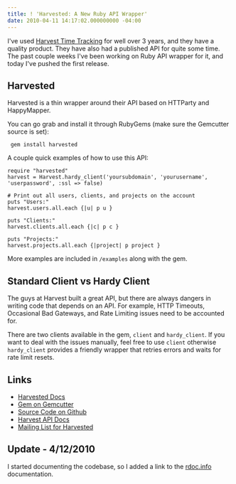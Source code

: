 ```yaml
---
title: ! 'Harvested: A New Ruby API Wrapper'
date: 2010-04-11 14:17:02.000000000 -04:00
---
```

I've used [Harvest Time Tracking](http://www.getharvest.com/) for well over 3 years, and they have a quality product. They have also had a published API for quite some time. The past couple weeks I've been working on Ruby API wrapper for it, and today I've pushed the first release.

## Harvested ##

Harvested is a thin wrapper around their API based on HTTParty and HappyMapper.

You can go grab and install it through RubyGems (make sure the Gemcutter source is set):

     gem install harvested

A couple quick examples of how to use this API:

    require "harvested"
    harvest = Harvest.hardy_client('yoursubdomain', 'yourusername', 'userpassword', :ssl => false)

    # Print out all users, clients, and projects on the account
    puts "Users:"
    harvest.users.all.each {|u| p u }

    puts "Clients:"
    harvest.clients.all.each {|c| p c }

    puts "Projects:"
    harvest.projects.all.each {|project| p project }

More examples are included in `/examples` along with the gem.

## Standard Client vs Hardy Client ##

The guys at Harvest built a great API, but there are always dangers in writing code that depends on an API. For example, HTTP Timeouts, Occasional Bad Gateways, and Rate Limiting issues need to be accounted for.

There are two clients available in the gem, `client` and `hardy_client`. If you want to deal with the issues manually, feel free to use `client` otherwise `hardy_client` provides a friendly wrapper that retries errors and waits for rate limit resets.

## Links ##

* [Harvested Docs](http://rdoc.info/projects/zmoazeni/harvested)
* [Gem on Gemcutter](http://rubygems.org/gems/harvested)
* [Source Code on Github](http://github.com/zmoazeni/harvested)
* [Harvest API Docs](http://www.getharvest.com/api)
* [Mailing List for Harvested](http://groups.google.com/group/harvested)

## Update - 4/12/2010 ##

I started documenting the codebase, so I added a link to the [rdoc.info](http://rdoc.info) documentation.
